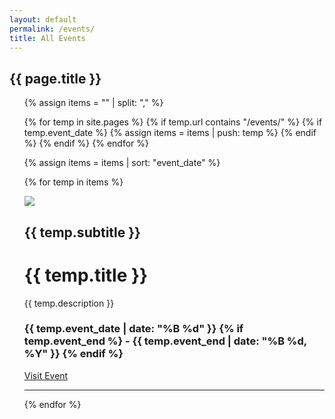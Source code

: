 ```yaml
---
layout: default
permalink: /events/
title: All Events
---
```


<h2 class='page-title'>{{ page.title }}</h2>

<ul>

{% assign items = "" | split: "," %}

{% for temp in site.pages %}
    {% if temp.url contains "/events/" %}
        {% if temp.event_date %}
            {% assign items = items | push: temp %}
        {% endif %}
    {% endif %}
{% endfor %}

{% assign items = items | sort: "event_date" %}

{% for temp in items %}
    <div>
        <img src="{{ temp.featured_image | absolute_url }}">
        <div>
            <div>
                <h2>{{ temp.subtitle }}</h2>
                <h1>{{ temp.title }}</h1>
                <p>{{ temp.description }}</p>
                <h3 class='event-start'>
                    <time datetime='{{ temp.event_date | date_to_xmlschema }}'>
                      {{ temp.event_date | date: "%B %d" }}
                    </time>
                    {% if temp.event_end %}
                      <time datetime='{{ temp.publish_date | date_to_xmlschema }}'> -
                          {{ temp.event_end | date: "%B %d, %Y" }}
                      </time>
                    {% endif %}
                  </h3>
                <a href="{{ temp.url | relative_url }}" class="carousel-item__btn">Visit Event</a>
            </div>
        </div>
    </div>
    <hr>
{% endfor %}
</ul>

